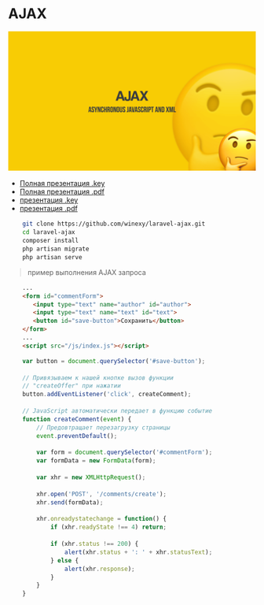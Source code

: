 # AJAX
![Preview](./preview.png)

- [Полная презентация .key](https://github.com/winexy/laravel-ajax/blob/master/ajax-full.key)
- [Полная презентация .pdf](https://github.com/winexy/laravel-ajax/blob/master/ajax-full.pdf)
- [презентация .key](https://github.com/winexy/laravel-ajax/blob/master/ajax.key)
- [презентация .pdf](https://github.com/winexy/laravel-ajax/blob/master/ajax.pdf)


````bash
    git clone https://github.com/winexy/laravel-ajax.git
    cd laravel-ajax
    composer install
    php artisan migrate
    php artisan serve
````


> пример выполнения AJAX запроса
```html
    ...
    <form id="commentForm">
       <input type="text" name="author" id="author">
       <input type="text" name="text" id="text">
       <button id="save-button">Сохранить</button>  
    </form>
    ...
    <script src="/js/index.js"></script>
```


````javascript
    var button = document.querySelector('#save-button');

    // Привязываем к нашей кнопке вызов функции
    // "createOffer" при нажатии
    button.addEventListener('click', createComment);

    // JavaScript автоматически передает в функцию событие
    function createComment(event) {
        // Предовтращает перезагрузку страницы
        event.preventDefault();

        var form = document.querySelector('#commentForm');
        var formData = new FormData(form);

        var xhr = new XMLHttpRequest();

        xhr.open('POST', '/comments/create');
        xhr.send(formData);

        xhr.onreadystatechange = function() {
            if (xhr.readyState !== 4) return;

            if (xhr.status !== 200) {
                alert(xhr.status + ': ' + xhr.statusText);
            } else {
                alert(xhr.response);
            }
        }
    }
    


````
